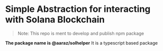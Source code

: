 # Simple Abstraction for interacting with Solana Blockchain

> Note: This repo is ment to develop and publish npm package 

**The package name is @aaraz/solhelper**
It is a typescript based package